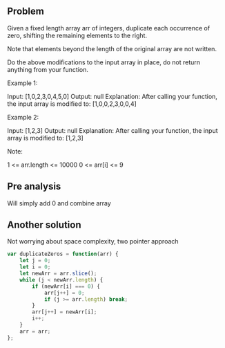 ## Problem

Given a fixed length array arr of integers, duplicate each occurrence of zero, shifting the remaining elements to the right.

Note that elements beyond the length of the original array are not written.

Do the above modifications to the input array in place, do not return anything from your function.

Example 1:

Input: [1,0,2,3,0,4,5,0]
Output: null
Explanation: After calling your function, the input array is modified to: [1,0,0,2,3,0,0,4]

Example 2:

Input: [1,2,3]
Output: null
Explanation: After calling your function, the input array is modified to: [1,2,3]

Note:

1 <= arr.length <= 10000
0 <= arr[i] <= 9

## Pre analysis

Will simply add 0 and combine array

## Another solution

Not worrying about space complexity, two pointer approach

```javascript
var duplicateZeros = function(arr) {
	let j = 0;
	let i = 0;
	let newArr = arr.slice();
	while (j < newArr.length) {
		if (newArr[i] === 0) {
			arr[j++] = 0;
			if (j >= arr.length) break;
		}
		arr[j++] = newArr[i];
		i++;
	}
	arr = arr;
};
```
